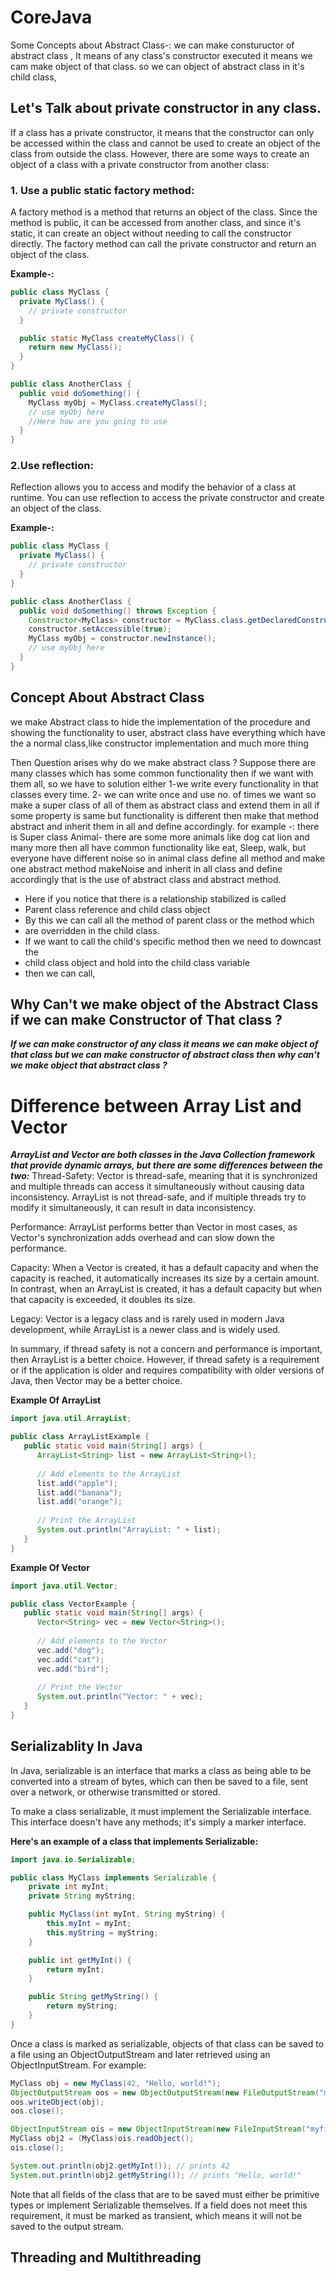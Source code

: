 # CoreJava
Some Concepts about Abstract Class-:
we can make constuructor of abstract class , It means of any class's constructor executed it means we cam make object of that class.
so we can object of abstract class in it's child class,

## Let's Talk about private constructor in any class.
<p> If a class has a private constructor, it means that the constructor can only be accessed within the class and cannot be used to create an object of the class from outside the class. However, there are some ways to create an object of a class with a private constructor from another class:
<p>
 
### 1. Use a public static factory method:
 <n> A factory method is a method that returns an object of the class. Since the method is public, it can be accessed from another class, and since it's static, it can create an object without needing to call the constructor directly. The factory method can call the private constructor and return an object of the class.</n>
</n>

**Example-:**

```Java Example
public class MyClass {
  private MyClass() {
    // private constructor
  }

  public static MyClass createMyClass() {
    return new MyClass();
  }
}

public class AnotherClass {
  public void doSomething() {
    MyClass myObj = MyClass.createMyClass();
    // use myObj here
    //Here how are you going to use
  }
} 
```
### 2.Use reflection:
Reflection allows you to access and modify the behavior of a class at runtime. You can use reflection to access the private constructor and create an object of the class.

**Example-:**
``` Java
public class MyClass {
  private MyClass() {
    // private constructor
  }
}

public class AnotherClass {
  public void doSomething() throws Exception {
    Constructor<MyClass> constructor = MyClass.class.getDeclaredConstructor();
    constructor.setAccessible(true);
    MyClass myObj = constructor.newInstance();
    // use myObj here
  }
}

```
## Concept About Abstract Class
<p>



we make Abstract class to hide the implementation of the procedure
and showing the functionality to user, abstract class have everything 
which have the a normal class,like constructor implementation and much more thing 

Then Question arises why do we make abstract class ?
 </n>
Suppose there are many classes which has some common functionality then if we
want with them all, so we have to solution either 
1-we write every functionality in that classes every time.
2- we can write once and use no. of times we want
so make a super class of all  of them as abstract class and extend them in all
if some property is same but functionality is different then make that method 
abstract and inherit them in all and define accordingly. 
for example -:
there is Super class Animal-
there are some more animals like dog cat lion and many more then all have common
functionality like eat, Sleep, walk, but everyone have different noise
so in animal class define all method and make one abstract method makeNoise 
and inherit in all class and define accordingly 
that is the use of abstract class and abstract method. </n>





 * Here if you notice that there is a relationship stabilized is called
 * Parent class reference and child class object
 * By this we can call all the  method of parent class or the method which 
 * are overridden in the child class.
 * If we want to call the child's specific method then we need to downcast the
 * child class object and hold into the child class variable
 * then we can call,
 
</p> 

## Why Can't we make object of the Abstract Class if we can make Constructor of That class ?

***If we can make constructor of any class it means we can make object of that class but we can make constructor of abstract class then why can't we make object that abstract class ?***

# Difference between Array List and Vector

***ArrayList and Vector are both classes in the Java Collection framework that provide dynamic arrays, but there are some differences between the two:***
Thread-Safety: Vector is thread-safe, meaning that it is synchronized and multiple threads can access it simultaneously without causing data inconsistency. ArrayList is not thread-safe, and if multiple threads try to modify it simultaneously, it can result in data inconsistency.

Performance: ArrayList performs better than Vector in most cases, as Vector's synchronization adds overhead and can slow down the performance.

Capacity: When a Vector is created, it has a default capacity and when the capacity is reached, it automatically increases its size by a certain amount. In contrast, when an ArrayList is created, it has a default capacity but when that capacity is exceeded, it doubles its size.

Legacy: Vector is a legacy class and is rarely used in modern Java development, while ArrayList is a newer class and is widely used.

</n> In summary, if thread safety is not a concern and performance is important, then ArrayList is a better choice. However, if thread safety is a requirement or if the application is older and requires compatibility with older versions of Java, then Vector may be a better choice.</n>


**Example Of ArrayList**
```java
import java.util.ArrayList;

public class ArrayListExample {
   public static void main(String[] args) {
      ArrayList<String> list = new ArrayList<String>();
      
      // Add elements to the ArrayList
      list.add("apple");
      list.add("banana");
      list.add("orange");
      
      // Print the ArrayList
      System.out.println("ArrayList: " + list);
   }
}
```

**Example Of Vector**

```java
import java.util.Vector;

public class VectorExample {
   public static void main(String[] args) {
      Vector<String> vec = new Vector<String>();
      
      // Add elements to the Vector
      vec.add("dog");
      vec.add("cat");
      vec.add("bird");
      
      // Print the Vector
      System.out.println("Vector: " + vec);
   }
}
```
## Serializablity In Java
</n>
In Java, serializable is an interface that marks a class as being able to be converted into a stream of bytes, which can then be saved to a file, sent over a network, or otherwise transmitted or stored.

To make a class serializable, it must implement the Serializable interface. This interface doesn't have any methods; it's simply a marker interface.

**Here's an example of a class that implements Serializable:**

</n>

```java
import java.io.Serializable;

public class MyClass implements Serializable {
    private int myInt;
    private String myString;

    public MyClass(int myInt, String myString) {
        this.myInt = myInt;
        this.myString = myString;
    }

    public int getMyInt() {
        return myInt;
    }

    public String getMyString() {
        return myString;
    }
}

```

Once a class is marked as serializable, objects of that class can be saved to a file using an ObjectOutputStream and later retrieved using an ObjectInputStream. For example:

```java
MyClass obj = new MyClass(42, "Hello, world!");
ObjectOutputStream oos = new ObjectOutputStream(new FileOutputStream("myfile"));
oos.writeObject(obj);
oos.close();

ObjectInputStream ois = new ObjectInputStream(new FileInputStream("myfile"));
MyClass obj2 = (MyClass)ois.readObject();
ois.close();

System.out.println(obj2.getMyInt()); // prints 42
System.out.println(obj2.getMyString()); // prints "Hello, world!"

```

Note that all fields of the class that are to be saved must either be primitive types or implement Serializable themselves. If a field does not meet this requirement, it must be marked as transient, which means it will not be saved to the output stream.

## Threading and Multithreading




